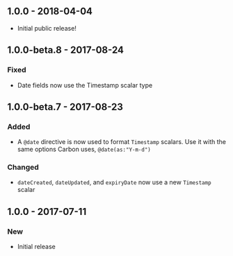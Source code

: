 ## 1.0.0 - 2018-04-04

- Initial public release!

## 1.0.0-beta.8 - 2017-08-24

### Fixed

- Date fields now use the Timestamp scalar type

## 1.0.0-beta.7 - 2017-08-23

### Added

- A `@date` directive is now used to format `Timestamp` scalars. Use it with the same options Carbon uses, `@date(as:"Y-m-d")`

### Changed

- `dateCreated`, `dateUpdated`, and `expiryDate` now use a new `Timestamp` scalar

## 1.0.0 - 2017-07-11

### New

- Initial release